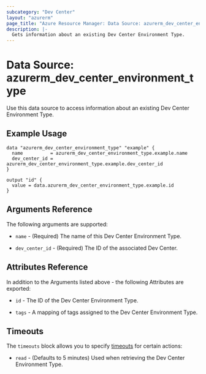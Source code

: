 ```yaml
---
subcategory: "Dev Center"
layout: "azurerm"
page_title: "Azure Resource Manager: Data Source: azurerm_dev_center_environment_type"
description: |-
  Gets information about an existing Dev Center Environment Type.
---
```


# Data Source: azurerm_dev_center_environment_type

Use this data source to access information about an existing Dev Center Environment Type.

## Example Usage

```hcl
data "azurerm_dev_center_environment_type" "example" {
  name          = azurerm_dev_center_environment_type.example.name
  dev_center_id = azurerm_dev_center_environment_type.example.dev_center_id
}

output "id" {
  value = data.azurerm_dev_center_environment_type.example.id
}
```

## Arguments Reference

The following arguments are supported:

* `name` - (Required) The name of this Dev Center Environment Type.

* `dev_center_id` - (Required) The ID of the associated Dev Center.

## Attributes Reference

In addition to the Arguments listed above - the following Attributes are exported:

* `id` - The ID of the Dev Center Environment Type.

* `tags` - A mapping of tags assigned to the Dev Center Environment Type.

## Timeouts

The `timeouts` block allows you to specify [timeouts](https://www.terraform.io/language/resources/syntax#operation-timeouts) for certain actions:

* `read` - (Defaults to 5 minutes) Used when retrieving the Dev Center Environment Type.
